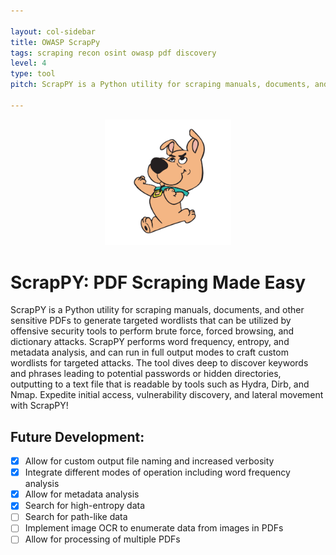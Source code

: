 ```yaml
---

layout: col-sidebar
title: OWASP ScrapPy
tags: scraping recon osint owasp pdf discovery
level: 4
type: tool
pitch: ScrapPY is a Python utility for scraping manuals, documents, and other sensitive PDFs to generate targeted wordlists that can be utilized by offensive security tools to perform brute force, forced browsing, and dictionary attacks.

---
```


<p align="center">
<img width=40% height=40% src="/assets/images/doggo.png">
</p>

# ScrapPY: PDF Scraping Made Easy

ScrapPY is a Python utility for scraping manuals, documents, and other sensitive PDFs to generate targeted wordlists that can be utilized by offensive security tools to perform brute force, forced browsing, and dictionary attacks. ScrapPY performs word frequency, entropy, and metadata analysis, and can run in full output modes to craft custom wordlists for targeted attacks. The tool dives deep to discover keywords and phrases leading to potential passwords or hidden directories, outputting to a text file that is readable by tools such as Hydra, Dirb, and Nmap. Expedite initial access, vulnerability discovery, and lateral movement with ScrapPY!

## Future Development:

- [x] Allow for custom output file naming and increased verbosity
- [x] Integrate different modes of operation including word frequency analysis
- [x] Allow for metadata analysis
- [x] Search for high-entropy data
- [ ] Search for path-like data 
- [ ] Implement image OCR to enumerate data from images in PDFs
- [ ] Allow for processing of multiple PDFs
